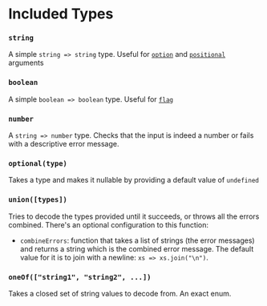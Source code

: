 # Included Types

### `string`

A simple `string => string` type. Useful for [`option`](./parsers/options.md) and [`positional`](./parsers/positionals.md) arguments

### `boolean`

A simple `boolean => boolean` type. Useful for [`flag`](./parsers/flags.md)

### `number`

A `string => number` type. Checks that the input is indeed a number or fails with a descriptive error message.

### `optional(type)`

Takes a type and makes it nullable by providing a default value of `undefined`

### `union([types])`

Tries to decode the types provided until it succeeds, or throws all the errors combined. There's an optional configuration to this function:

- `combineErrors`: function that takes a list of strings (the error messages) and returns a string which is the combined error message. The default value for it is to join with a newline: `xs => xs.join("\n")`.

### `oneOf(["string1", "string2", ...])`

Takes a closed set of string values to decode from. An exact enum.

